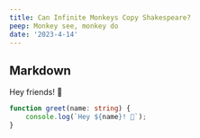 ```yaml
---
title: Can Infinite Monkeys Copy Shakespeare?
peep: Monkey see, monkey do
date: '2023-4-14'
---
```


## Markdown

Hey friends! 👋

```ts
function greet(name: string) {
	console.log(`Hey ${name}! 👋`);
}
```
